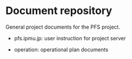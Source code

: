 # Document repository
General project documents for the PFS project.

* pfs.ipmu.jp: user instruction for project server

* operation: operational plan documents
